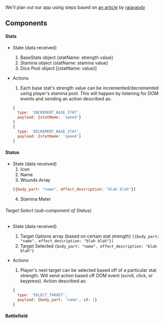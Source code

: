 We'll plan out our app using steps based on [an article](https://medium.com/@rajaraodv/step-by-step-guide-to-building-react-redux-apps-using-mocks-48ca0f47f9a) by [rajaraodv](https://medium.com/@rajaraodv)

## Components

#### Stats
+ State (data received)
  1. BaseStats object {statName: strength value}
  2. Stamina object {statName: stamina value}
  3. Dice Pool object [{statName: value}]
+ Actions
  1. Each base stat's strength value can be incremented/decremented using player's stamina pool. This will happen by listening for DOM events and sending an action described as:

    ```javascript
    {
      type: 'INCREMENT_BASE_STAT',
      payload: {statName: 'speed'}
    }
    {
      type: 'DECREMENT_BASE_STAT',
      payload: {statName: 'speed'}
    }
    ```

#### Status
+ State (data received)
  1. Icon
  2. Name
  3. Wounds Array
  ```javascript
  [{body_part: "name", effect_description: "blah blah"}]
  ```
  4. Stamina Meter

###### Target Select (sub-component of Status)
+ State (data received)
  1. Target Options array (based on certain stat strength) `[{body_part: "name", effect_description: "blah blah"}]`
  2. Target Selected `{body_part: "name", effect_description: "blah blah"}`
+ Actions
  1. Player's next target can be selected based off of a particular stat strength. Will send action based off DOM event (scroll, click, or keypress). Action described as:

    ```javascript
    {
      type: 'SELECT_TARGET',
      payload: {body_part: 'name', id: 1}
    }
    ```

#### Battlefield
